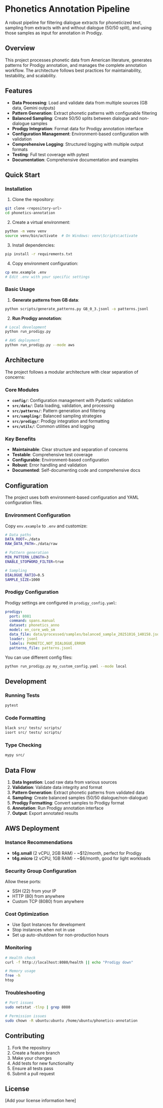 # Phonetics Annotation Pipeline

A robust pipeline for filtering dialogue extracts for phoneticized text, sampling from extracts with and without dialogue (50/50 split), and using those samples as input for annotation in Prodigy.

## Overview

This project processes phonetic data from American literature, generates patterns for Prodigy annotation, and manages the complete annotation workflow. The architecture follows best practices for maintainability, testability, and scalability.

## Features

- **Data Processing**: Load and validate data from multiple sources (GB data, Gemini outputs)
- **Pattern Generation**: Extract phonetic patterns with configurable filtering
- **Balanced Sampling**: Create 50/50 splits between dialogue and non-dialogue samples
- **Prodigy Integration**: Format data for Prodigy annotation interface
- **Configuration Management**: Environment-based configuration with validation
- **Comprehensive Logging**: Structured logging with multiple output formats
- **Testing**: Full test coverage with pytest
- **Documentation**: Comprehensive documentation and examples

## Quick Start

### Installation

1. Clone the repository:
```bash
git clone <repository-url>
cd phonetics-annotation
```

2. Create a virtual environment:
```bash
python -m venv venv
source venv/bin/activate  # On Windows: venv\Scripts\activate
```

3. Install dependencies:
```bash
pip install -r requirements.txt
```

4. Copy environment configuration:
```bash
cp env.example .env
# Edit .env with your specific settings
```

### Basic Usage

1. **Generate patterns from GB data**:
```bash
python scripts/generate_patterns.py GB_0_3.jsonl -o patterns.jsonl
```

2. **Run Prodigy annotation**:
```bash
# Local development
python run_prodigy.py

# AWS deployment
python run_prodigy.py --mode aws
```

## Architecture

The project follows a modular architecture with clear separation of concerns:

### Core Modules

- **`config/`**: Configuration management with Pydantic validation
- **`src/data/`**: Data loading, validation, and processing
- **`src/patterns/`**: Pattern generation and filtering
- **`src/sampling/`**: Balanced sampling strategies
- **`src/prodigy/`**: Prodigy integration and formatting
- **`src/utils/`**: Common utilities and logging

### Key Benefits

- **Maintainable**: Clear structure and separation of concerns
- **Testable**: Comprehensive test coverage
- **Configurable**: Environment-based configuration
- **Robust**: Error handling and validation
- **Documented**: Self-documenting code and comprehensive docs

## Configuration

The project uses both environment-based configuration and YAML configuration files.

### Environment Configuration
Copy `env.example` to `.env` and customize:

```bash
# Data paths
DATA_ROOT=./data
RAW_DATA_PATH=./data/raw

# Pattern generation
MIN_PATTERN_LENGTH=3
ENABLE_STOPWORD_FILTER=true

# Sampling
DIALOGUE_RATIO=0.5
SAMPLE_SIZE=1000
```

### Prodigy Configuration
Prodigy settings are configured in `prodigy_config.yaml`:

```yaml
prodigy:
  port: 8081
  command: spans.manual
  dataset: phonetics_anno
  model: en_core_web_sm
  data_file: data/processed/samples/balanced_sample_20251016_140158.jsonl
  loader: jsonl
  labels: PHONETIC,NOT_DIALOGUE,ERROR
  patterns_file: patterns.jsonl
```

You can use different config files:
```bash
python run_prodigy.py my_custom_config.yaml --mode local
```

## Development

### Running Tests

```bash
pytest
```

### Code Formatting

```bash
black src/ tests/ scripts/
isort src/ tests/ scripts/
```

### Type Checking

```bash
mypy src/
```

## Data Flow

1. **Data Ingestion**: Load raw data from various sources
2. **Validation**: Validate data integrity and format
3. **Pattern Generation**: Extract phonetic patterns from validated data
4. **Sampling**: Create balanced samples (50/50 dialogue/non-dialogue)
5. **Prodigy Formatting**: Convert samples to Prodigy format
6. **Annotation**: Run Prodigy annotation interface
7. **Output**: Export annotated results

## AWS Deployment

### Instance Recommendations
- **t4g.small** (2 vCPU, 2GB RAM) - ~$12/month, perfect for Prodigy
- **t4g.micro** (2 vCPU, 1GB RAM) - ~$6/month, good for light workloads

### Security Group Configuration
Allow these ports:
- SSH (22) from your IP
- HTTP (80) from anywhere  
- Custom TCP (8080) from anywhere

### Cost Optimization
- Use Spot Instances for development
- Stop instances when not in use
- Set up auto-shutdown for non-production hours

### Monitoring
```bash
# Health check
curl -f http://localhost:8080/health || echo "Prodigy down"

# Memory usage
free -h
htop
```

### Troubleshooting
```bash
# Port issues
sudo netstat -tlnp | grep 8080

# Permission issues  
sudo chown -R ubuntu:ubuntu /home/ubuntu/phonetics-annotation
```

## Contributing

1. Fork the repository
2. Create a feature branch
3. Make your changes
4. Add tests for new functionality
5. Ensure all tests pass
6. Submit a pull request

## License

[Add your license information here]
